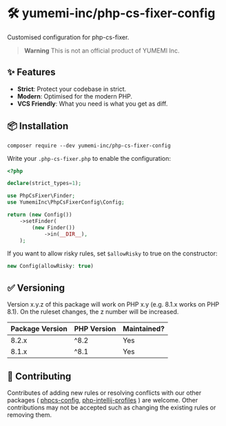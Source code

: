 # 🛠 yumemi-inc/php-cs-fixer-config
Customised configuration for php-cs-fixer.

> **Warning**
> This is not an official product of YUMEMI Inc.

## ✨ Features
- **Strict**: Protect your codebase in strict.
- **Modern**: Optimised for the modern PHP.
- **VCS Friendly**: What you need is what you get as diff.

## 📦 Installation
```shell
composer require --dev yumemi-inc/php-cs-fixer-config
```

Write your `.php-cs-fixer.php` to enable the configuration:

```php
<?php

declare(strict_types=1);

use PhpCsFixer\Finder;
use YumemiInc\PhpCsFixerConfig\Config;

return (new Config())
    ->setFinder(
        (new Finder())
            ->in(__DIR__),
    );
```

If you want to allow risky rules, set `$allowRisky` to true on the constructor:

```php
new Config(allowRisky: true)
```

## ✅ Versioning
Version x.y.z of this package will work on PHP x.y (e.g. 8.1.x works on PHP 8.1).
On the ruleset changes, the z number will be increased.

| Package Version | PHP Version | Maintained? |
|-----------------|-------------|-------------|
| 8.2.x           | ^8.2        | Yes         |
| 8.1.x           | ^8.1        | Yes         |

## 🙌 Contributing
Contributes of adding new rules or resolving conflicts with our other packages (
[phpcs-config](https://github.com/yumemi-inc/phpcs-config),
[php-intellij-profiles](https://github.com/yumemi-inc/php-intellij-profiles)
) are welcome.
Other contributions may not be accepted such as changing the existing rules or removing them.
